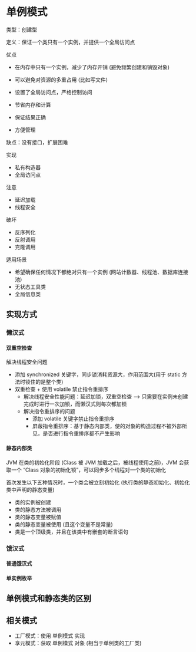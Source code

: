 # 单例模式

类型：创建型

定义：保证一个类只有一个实例，并提供一个全局访问点

优点

- 在内存中只有一个实例，减少了内存开销 (避免频繁创建和销毁对象)
- 可以避免对资源的多重占用 (比如写文件)
- 设置了全局访问点，严格控制访问

- 节省内存和计算
- 保证结果正确
- 方便管理

缺点：没有接口，扩展困难

实现
- 私有构造器
- 全局访问点

注意

- 延迟加载
- 线程安全

破坏

- 反序列化
- 反射调用
- 克隆调用

适用场景

- 希望确保任何情况下都绝对只有一个实例 (网站计数器、线程池、数据库连接池)
- 无状态工具类
- 全局信息类

## 实现方式

### 懒汉式

#### 双重空检查

解决线程安全问题

- 添加 synchronized 关键字，同步锁消耗资源大，作用范围大(用于 static 方法时锁住的是整个类)
- 双重检查 + 使用 volatile 禁止指令重排序
  - 解决线程安全性能问题：延迟加锁，双重空检查 --> 只需要在实例未创建完成时进行一次加锁，而懒汉式则每次都加锁
  - 解决指令重排序的问题
    - 添加 volatile 关键字禁止指令重排序
    - 屏蔽指令重排序：基于静态内部类，使的对象的构造过程不被外部所见，是否进行指令重排序都不产生影响

#### 静态内部类

JVM 在类的初始化阶段 (Class 被 JVM 加载之后，被线程使用之前)，JVM 会获取一个 “Class 对象的初始化锁”，可以同步多个线程对一个类的初始化

首次发生以下五种情况时，一个类会被立刻初始化 (执行类的静态初始化、初始化类中声明的静态变量)

- 类的实例被创建
- 类的静态方法被调用
- 类的静态变量被赋值
- 类的静态变量被使用 (且这个变量不是常量)
- 类是一个顶级类，并且在该类中有嵌套的断言语句

### 饿汉式

#### 普通饿汉式

#### 单实例枚举

## 单例模式和静态类的区别

## 相关模式

- 工厂模式：使用 单例模式 实现
- 享元模式：获取 单例模式 对象 (相当于单例类的工厂类)